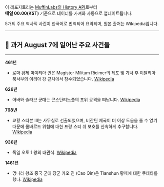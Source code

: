 

이 레포지토리는 [MuffinLabs의 History API](https://history.muffinlabs.com/date)로부터  
**매일 00:00(KST)** 기준으로 데이터를 가져와 자동으로 업데이트됩니다.

5개의 주요 역사적 사건이 한국어로 번역되어 요약되며, 원본 출처는 Wikipedia입니다.

---

## 📅 과거 **August 7**에 일어난 주요 사건들

---
**461년**
- 로마 황제 마이티아 인은 Magister Militum Ricimer의 체포 및 기탁 후 이탈리아 북서부의 이리아 강 근처에서 참수되었습니다.  [Wikipedia](https://wikipedia.org/wiki/Majorian)

**626년**
- 아바와 슬라브 군대는 콘스탄티노플의 포위 공격을 떠납니다.  [Wikipedia](https://wikipedia.org/wiki/Avars_(Carpathians))

**768년**
- 교황 스티븐 III는 사무실로 선출되었으며, 비잔틴 제국이 더 이상 도움을 줄 수 없기 때문에 롬바르드 위협에 대한 프랑 스티 쉬 보호를 신속하게 추구합니다.  [Wikipedia](https://wikipedia.org/wiki/Pope_Stephen_III)

**936년**
- 독일 오토 1 왕의 대관식.  [Wikipedia](https://wikipedia.org/wiki/Otto_I,_Holy_Roman_Emperor)

**1461년**
- 명나라 왕조 중국 군대 장군 카오 진 (Cao Qin)은 Tianshun 황제에 대한 쿠데타를했다.  [Wikipedia](https://wikipedia.org/wiki/Ming_dynasty)

